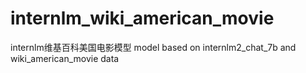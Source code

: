 # internlm_wiki_american_movie
internlm维基百科美国电影模型   model based on internlm2_chat_7b and wiki_american_movie data
